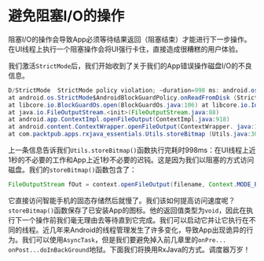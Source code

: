 # 避免阻塞I/O的操作

阻塞I/O的操作会导致App必须等待结果返回（阻塞结束）才能进行下一步操作。在UI线程上执行一个阻塞操作会将UI强行卡住，直接造成很糟糕的用户体验。

我们激活`StrictMode`后，我们开始收到了关于我们的App错误操作磁盘I/O的不良信息。

```java
D/StrictMode  StrictMode policy violation; ~duration=998 ms: android.os.StrictMode$StrictModeDiskReadViolation: policy=31 violation=2
at android.os.StrictMode$AndroidBlockGuardPolicy.onReadFromDisk (StrictMode.java:1135)
at libcore.io.BlockGuardOs.open(BlockGuardOs.java:106) at libcore.io.IoBridge.open(IoBridge.java:393)
at java.io.FileOutputStream.<init>(FileOutputStream.java:88) 
at android.app.ContextImpl.openFileOutput(ContextImpl.java:918) 
at android.content.ContextWrapper.openFileOutput(ContextWrapper. java:185)
at com.packtpub.apps.rxjava_essentials.Utils.storeBitmap (Utils.java:30)
```
上一条信息告诉我们`Utils.storeBitmap()`函数执行完耗时998ms：在UI线程上近1秒的不必要的工作和App上近1秒不必要的迟钝。这是因为我们以阻塞的方式访问磁盘。我们的`storeBitmap()`函数包含了：
```java
FileOutputStream fOut = context.openFileOutput(filename, Context.MODE_PRIVATE);
```
它直接访问智能手机的固态存储然后就慢了。我们该如何提高访问速度呢？`storeBitmap()`函数保存了已安装App的图标。他的返回值类型为`void`，因此在执行下一个操作前我们毫无理由去等待直到它完成。我们可以启动它并让它执行在不同的线程。近几年来Android的线程管理发生了许多变化，导致App出现诡异的行为。我们可以使用`AsyncTask`，但是我们要避免掉入前几章里的`onPre... onPost...doInBackGround`地狱。下面我们将换用RxJava的方式。调度器万岁！


























